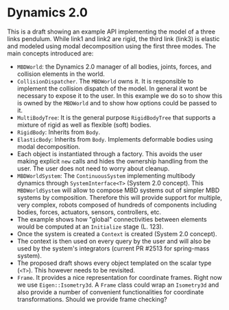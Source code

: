 # Dynamics 2.0

This is a draft showing an example API implementing the model of a three links
pendulum. While link1 and link2 are rigid, the third link (link3) is elastic and
 modeled using modal decomposition using the first three modes.
The main concepts introduced are:
 - `MBDWorld`: the Dynamics 2.0 manager of all bodies, joints, forces, and
 collision elements in the world.
 - `CollisionDispatcher`. The `MBDWorld` owns it. It is responsible to implement
 the collision dispatch of the model. In general it wont be necessary to expose
  it to the user. In this example we do so to show this is owned by the
  `MBDWorld` and to show how options could be passed to it.
 - `MultiBodyTree`: It is the general purpose `RigidBodyTree` that supports a
 mixture of rigid as well as flexible (soft) bodies.
 - `RigidBody`: Inherits from `Body`. 
 - `ElasticBody`: Inherits from `Body`. Implements deformable bodies using modal
 decomposition.
 - Each object is instantiated through a factory. This avoids the user making
 explicit `new` calls and hides the ownership handling from the user. The user
 does not need to worry about cleanup.
 - `MBDWorldSystem`: The `ContinuousSystem` implementing multibody dynamics through
 `SystemInterface<T>` (System 2.0 concept). This `MBDWorldSystem` will allow to
 compose MBD systems out of simpler MBD systems by composition. Therefore this
 will provide support for multiple, very complex, robots composed of hundreds of
  components including bodies, forces, actuators, sensors, controllers, etc.
 - The example shows how "global" connectivities between elements would be
 computed at an `Initialize` stage (L. 123).
 - Once the system is created a `Context` is created (System 2.0 concept).
 - The context is then used on every query by the user and will also be used by
 the system's integrators (current PR #2513 for spring-mass system).
 - The proposed draft shows every object templated on the scalar type (`<T>`).
 This however needs to be revisited.
 - `Frame`. It provides a nice representation for coordinate frames. Right now
 we use `Eigen::Isometry3d`. A `Frame` class could wrap an `Isometry3d` and also
 provide a number of convenient functionalities for coordinate transformations.
 Should we provide frame checking?
